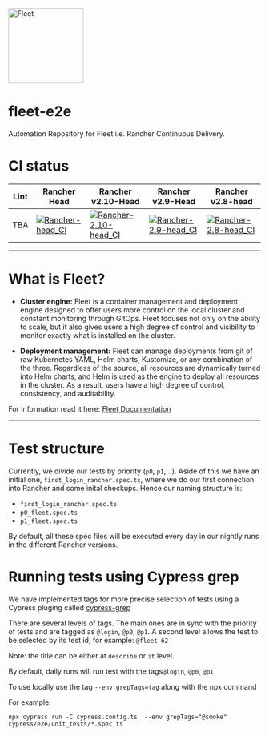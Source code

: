 <img src="https://www.rancher.com/assets/img/brand-guidelines/project-logos/fleet/logo-horizontal-fleet.svg" width="150" alt="Fleet"> 

# fleet-e2e
Automation Repository for Fleet i.e. Rancher Continuous Delivery.

# CI status

|Lint| Rancher Head | Rancher v2.10-Head | Rancher v2.9-Head | Rancher v2.8-head |
|---|---|---|---|---|
|TBA|[![Rancher-head_CI](https://github.com/rancher/fleet-e2e/actions/workflows/ui-rm_head.yaml/badge.svg?branch=main)](https://github.com/rancher/fleet-e2e/actions/workflows/ui-rm_head_2.11.yaml)|[![Rancher-2.10-head_CI](https://github.com/rancher/fleet-e2e/actions/workflows/ui-rm_head_2.10.yaml/badge.svg?branch=main)](https://github.com/rancher/fleet-e2e/actions/workflows/ui-rm_head_2.10.yaml)|[![Rancher-2.9-head_CI](https://github.com/rancher/fleet-e2e/actions/workflows/ui-rm_head_2.9.yaml/badge.svg?branch=main)](https://github.com/rancher/fleet-e2e/actions/workflows/ui-rm_head_2.9.yaml) |[![Rancher-2.8-head_CI](https://github.com/rancher/fleet-e2e/actions/workflows/ui-rm_head_2.8.yaml/badge.svg?branch=main)](https://github.com/rancher/fleet-e2e/actions/workflows/ui-rm_head_2.8.yaml)
---
# What is Fleet?

- **Cluster engine:** Fleet is a container management and deployment engine designed to offer users more control on the local cluster and constant monitoring through GitOps. Fleet focuses not only on the ability to scale, but it also gives users a high degree of control and visibility to monitor exactly what is installed on the cluster.

- **Deployment management:** Fleet can manage deployments from git of raw Kubernetes YAML, Helm charts, Kustomize, or any combination of the three. Regardless of the source, all resources are dynamically turned into Helm charts, and Helm is used as the engine to deploy all resources in the cluster. As a result, users have a high degree of control, consistency, and auditability.

For information read it here: [Fleet Documentation](https://fleet.rancher.io/)

---

# Test structure
Currently, we divide our tests by priority (`p0`, `p1`,...). Aside of this we have an initial one, `first_login_rancher.spec.ts`, where we do our first connection into Rancher and some inital checkups. Hence our naming structure is:

- `first_login_rancher.spec.ts` 
- `p0_fleet.spec.ts`
- `p1_fleet.spec.ts`

By default, all these spec files will be executed every day in our nightly runs in the different Rancher versions.

# Running tests using Cypress grep
We have implemented tags for more precise selection of tests using a Cypress pluging called [cypress-grep](https://github.com/cypress-io/cypress/tree/develop/npm/grep)

There are several levels of tags. The main ones are in sync with the priority of tests and are tagged as `@login`, `@p0`, `@p1`. A second level allows the test to be selected by its test id; for example: `@fleet-62`

Note: the title can be either at `describe` or `it` level.

By default, daily runs will run test with the tags`@login`, `@p0`, `@p1`

To use locally use the tag `--env grepTags=tag` along with the npx command

For example:
```
npx cypress run -C cypress.config.ts  --env grepTags="@smoke" cypress/e2e/unit_tests/*.spec.ts
``` 




